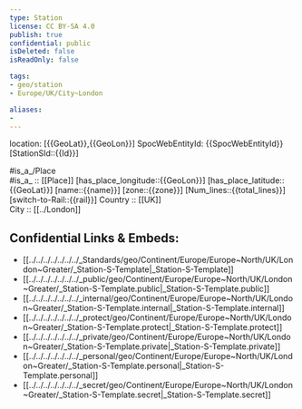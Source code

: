 ```yaml
---
type: Station
license: CC BY-SA 4.0
publish: true
confidential: public
isDeleted: false
isReadOnly: false

tags:
- geo/station
- Europe/UK/City~London

aliases:
- 
---
```

location: [{{GeoLat}},{{GeoLon}}] 
SpocWebEntityId: {{SpocWebEntityId}}
[StationSId::{{Id}}] 

#is_a_/Place  
#is_a_ :: [[Place]] 
[has_place_longitude::{{GeoLon}}] 
[has_place_latitude::{{GeoLat}}] 
[name::{{name}}] 
[zone::{{zone}}] 
[Num_lines::{{total_lines}}] 
[switch-to-Rail::{{rail}}] 
Country :: [[UK]]  
City :: [[../London]]  



## Confidential Links & Embeds: 
- [[../../../../../../../_Standards/geo/Continent/Europe/Europe~North/UK/London~Greater/_Station-S-Template|_Station-S-Template]] 
- [[../../../../../../../_public/geo/Continent/Europe/Europe~North/UK/London~Greater/_Station-S-Template.public|_Station-S-Template.public]] 
- [[../../../../../../../_internal/geo/Continent/Europe/Europe~North/UK/London~Greater/_Station-S-Template.internal|_Station-S-Template.internal]] 
- [[../../../../../../../_protect/geo/Continent/Europe/Europe~North/UK/London~Greater/_Station-S-Template.protect|_Station-S-Template.protect]] 
- [[../../../../../../../_private/geo/Continent/Europe/Europe~North/UK/London~Greater/_Station-S-Template.private|_Station-S-Template.private]] 
- [[../../../../../../../_personal/geo/Continent/Europe/Europe~North/UK/London~Greater/_Station-S-Template.personal|_Station-S-Template.personal]] 
- [[../../../../../../../_secret/geo/Continent/Europe/Europe~North/UK/London~Greater/_Station-S-Template.secret|_Station-S-Template.secret]] 
